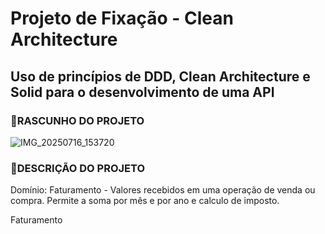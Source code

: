# Projeto de Fixação - Clean Architecture 

## Uso de princípios de DDD, Clean Architecture e Solid para o desenvolvimento de uma API 

### 📝RASCUNHO DO PROJETO
![IMG_20250716_153720](https://github.com/user-attachments/assets/22092397-7d09-423e-94d6-3ce51cd77c97)



### 📃DESCRIÇÃO DO PROJETO

Domínio: Faturamento - Valores recebidos em uma operação de venda ou compra. Permite a soma por mês e por ano e calculo de imposto.

Faturamento
